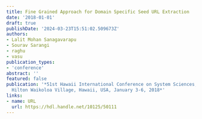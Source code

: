 ```yaml
---
title: Fine Grained Approach for Domain Specific Seed URL Extraction
date: '2018-01-01'
draft: true
publishDate: '2024-03-23T15:51:02.509673Z'
authors:
- Lalit Mohan Sanagavarapu
- Sourav Sarangi
- raghu
- vasu
publication_types:
- 'conference'
abstract: ''
featured: false
publication: '*51st Hawaii International Conference on System Sciences, HICSS 2018,
  Hilton Waikoloa Village, Hawaii, USA, January 3-6, 2018*'
links:
- name: URL
  url: https://hdl.handle.net/10125/50111
---
```


